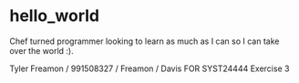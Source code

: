 # hello_world
 Chef turned programmer looking to learn as much as I can so I can take over the world :).
 
 Tyler Freamon / 991508327 / Freamon / Davis FOR SYST24444 Exercise 3
